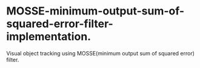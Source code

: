 # MOSSE-minimum-output-sum-of-squared-error-filter-implementation.
Visual object tracking using MOSSE(minimum output sum of squared error) filter.
